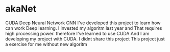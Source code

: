 # akaNet
CUDA  Deep Neural Network CNN
I've developed this project  to  learn how can work Deep learning.
I invested my algoritm last year and That requires high processing power.
therefore I've learned to use CUDA.And I am developing my project with CUDA.
I didnt share this project
This project just a exercise for me  without new algoritm 
